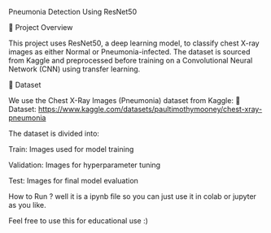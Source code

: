 Pneumonia Detection Using ResNet50

📌 Project Overview

This project uses ResNet50, a deep learning model, to classify chest X-ray images as either Normal or Pneumonia-infected. The dataset is sourced from Kaggle and preprocessed before training on a Convolutional Neural Network (CNN) using transfer learning.

📂 Dataset

We use the Chest X-Ray Images (Pneumonia) dataset from Kaggle:
🔗 Dataset:       https://www.kaggle.com/datasets/paultimothymooney/chest-xray-pneumonia

The dataset is divided into:

Train: Images used for model training

Validation: Images for hyperparameter tuning

Test: Images for final model evaluation

How to Run ?
well it is a ipynb file so you can just use it in colab or jupyter as you like.

Feel free to use this for educational use :) 
